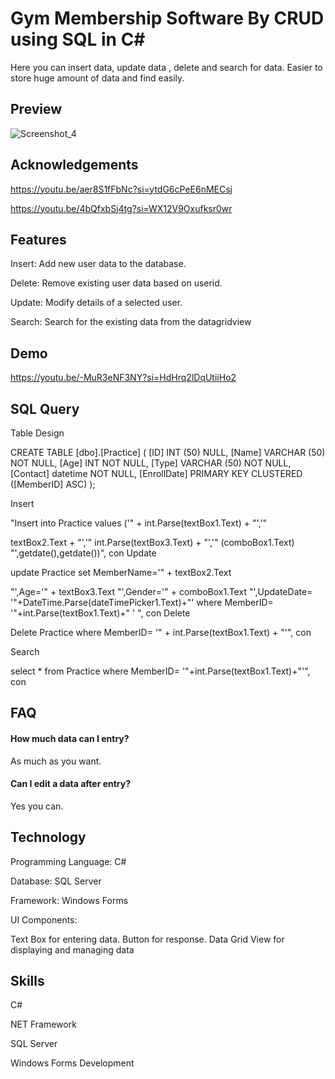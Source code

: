
# Gym Membership Software By CRUD using SQL in C#

Here you can insert data, update data , delete and search for data. Easier to store huge amount of data and find easily. 


## Preview
![Screenshot_4](https://github.com/user-attachments/assets/f988ede5-5c64-4691-959d-cc17d974f970)




## Acknowledgements

https://youtu.be/aer8S1fFbNc?si=ytdG6cPeE6nMECsj

https://youtu.be/4bQfxbSj4tg?si=WX12V9Oxufksr0wr


## Features

Insert: Add new user data to the database.

Delete: Remove existing user data based on userid.

Update: Modify details of a selected user.

Search: Search for the existing data from the datagridview


## Demo

https://youtu.be/-MuR3eNF3NY?si=HdHrq2lDqUtiiHo2


## SQL Query
Table Design

CREATE TABLE [dbo].[Practice] ( [ID] INT (50) NULL, [Name] VARCHAR (50) NOT NULL, [Age] INT NOT NULL, [Type] VARCHAR (50) NOT NULL, [Contact] datetime NOT NULL, [EnrollDate] PRIMARY KEY CLUSTERED ([MemberID] ASC) );

Insert

"Insert into Practice values ('" + int.Parse(textBox1.Text) + "','"

textBox2.Text + "','"
int.Parse(textBox3.Text) + "','"
(comboBox1.Text)
"',getdate(),getdate())", con
Update

update Practice set MemberName='" + textBox2.Text

"',Age='" + textBox3.Text
"',Gender='" + comboBox1.Text
"',UpdateDate= '"+DateTime.Parse(dateTimePicker1.Text)+"' where MemberID= '"+int.Parse(textBox1.Text)+" ' ", con
Delete

Delete Practice where MemberID= '" + int.Parse(textBox1.Text) + "'", con

Search

select * from Practice where MemberID= '"+int.Parse(textBox1.Text)+"'", con


## FAQ

#### How much data can I entry?

As much as you want.

#### Can I edit a data after entry?

Yes you can.


## Technology

Programming Language: C#

Database: SQL Server

Framework: Windows Forms

UI Components:

Text Box for entering data.
Button for response.
Data Grid View for displaying and managing data
## Skills

C#

NET Framework

SQL Server

Windows Forms Development
